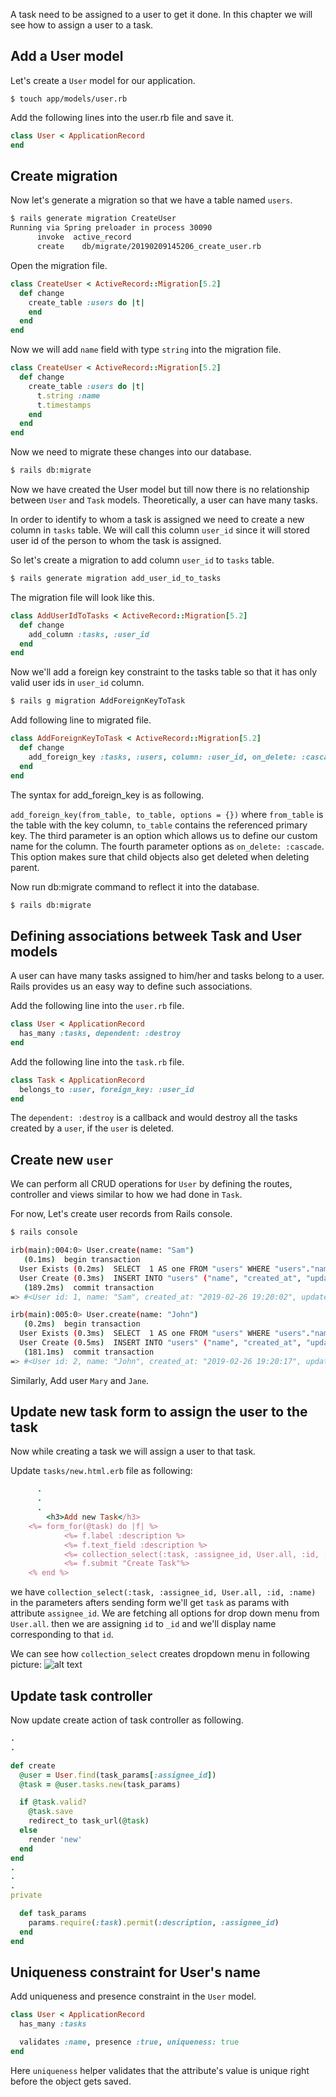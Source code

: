 A task need to be assigned to a user to get it done.
In this chapter we will see how to assign a user to a task.

## Add a User model

Let's create a `User` model for our application.

`$ touch app/models/user.rb`

Add the following lines into the user.rb file and save it.
```ruby
class User < ApplicationRecord
end
```

## Create migration

Now let's generate a migration so that we have a table named `users`.

```bash
$ rails generate migration CreateUser
Running via Spring preloader in process 30090
      invoke  active_record
      create    db/migrate/20190209145206_create_user.rb
```

Open the migration file.

```ruby
class CreateUser < ActiveRecord::Migration[5.2]
  def change
    create_table :users do |t|
    end
  end
end
```

Now we will add `name` field with type `string` into the migration file.

```ruby
class CreateUser < ActiveRecord::Migration[5.2]
  def change
    create_table :users do |t|
      t.string :name
      t.timestamps
    end
  end
end

```

Now we need to migrate these changes into our database.

```bash
$ rails db:migrate
```

Now we have created the User model but till now there is no relationship between `User` and `Task` models.
Theoretically, a user can have many tasks. 

In order to identify to whom a task is assigned we need to create a new column in `tasks` table. We will call
this column `user_id` since it will stored user id of the person to whom the task is assigned.

So let's create a migration to add column `user_id` to `tasks` table.

```bash
$ rails generate migration add_user_id_to_tasks
```

The migration file will look like this.

```ruby
class AddUserIdToTasks < ActiveRecord::Migration[5.2]
  def change
    add_column :tasks, :user_id
  end
end
```

Now we'll add a foreign key constraint to the tasks table so that it has only valid user ids in 
`user_id` column.

```bash
$ rails g migration AddForeignKeyToTask
```

Add following line to migrated file.

```ruby
class AddForeignKeyToTask < ActiveRecord::Migration[5.2]
  def change
    add_foreign_key :tasks, :users, column: :user_id, on_delete: :cascade
  end
end
```

The syntax for add_foreign_key is as following.

`add_foreign_key(from_table, to_table, options = {})`
where `from_table` is the table with the key column, `to_table` contains the referenced primary key.
The third parameter is an option which allows us to define our custom name for the column. 
The fourth parameter options as `on_delete: :cascade`. This option makes sure that child objects also get deleted when deleting parent.

Now run db:migrate command to reflect it into the database.

```bash
$ rails db:migrate
```

## Defining associations betweek Task and User models

A user can have many tasks assigned to him/her and tasks belong to a user.
Rails provides us an easy way to define such associations.

Add the following line into the `user.rb` file.

```ruby
class User < ApplicationRecord
  has_many :tasks, dependent: :destroy
end
```

Add the following line into the `task.rb` file.

```ruby
class Task < ApplicationRecord
  belongs_to :user, foreign_key: :user_id
end
```

The `dependent: :destroy` is a callback and would destroy all the tasks created by a `user`, if the `user` is deleted.

## Create new `user`

We can perform all CRUD operations for `User` by defining the routes, controller and views
similar to how we had done in `Task`.

For now, Let's create user records from Rails console.

```bash
$ rails console

irb(main):004:0> User.create(name: "Sam")
   (0.1ms)  begin transaction
  User Exists (0.2ms)  SELECT  1 AS one FROM "users" WHERE "users"."name" = ? LIMIT ?  [["name", "Sam"], ["LIMIT", 1]]
  User Create (0.3ms)  INSERT INTO "users" ("name", "created_at", "updated_at") VALUES (?, ?, ?)  [["name", "Sam"], ["created_at", "2019-02-26 19:20:02.451901"], ["updated_at", "2019-02-26 19:20:02.451901"]]
   (189.2ms)  commit transaction
=> #<User id: 1, name: "Sam", created_at: "2019-02-26 19:20:02", updated_at: "2019-02-26 19:20:02">

irb(main):005:0> User.create(name: "John")
   (0.2ms)  begin transaction
  User Exists (0.3ms)  SELECT  1 AS one FROM "users" WHERE "users"."name" = ? LIMIT ?  [["name", "John"], ["LIMIT", 1]]
  User Create (0.5ms)  INSERT INTO "users" ("name", "created_at", "updated_at") VALUES (?, ?, ?)  [["name", "John"], ["created_at", "2019-02-26 19:20:17.609136"], ["updated_at", "2019-02-26 19:20:17.609136"]]
   (181.1ms)  commit transaction
=> #<User id: 2, name: "John", created_at: "2019-02-26 19:20:17", updated_at: "2019-02-26 19:20:17">
```

Similarly, Add user `Mary` and `Jane`.


## Update new task form to assign the user to the task

Now while creating a task we will assign a user to that task.

Update `tasks/new.html.erb` file as following:

```ruby
      .
      .
      .
      	<h3>Add new Task</h3>
	<%= form_for(@task) do |f| %>
            <%= f.label :description %>
            <%= f.text_field :description %>
            <%= collection_select(:task, :assignee_id, User.all, :id, :name) %>
            <%= f.submit "Create Task"%>
	<% end %>
```

we have `collection_select(:task, :assignee_id, User.all, :id, :name)` in the parameters afters sending form we'll get
`task` as params with attribute `assignee_id`. We are fetching all options for drop down menu from `User.all`.
then we are assigning `id` to `_id` and we'll display name corresponding to that `id`.

We can see how `collection_select` creates dropdown menu in following picture:
![alt text](./../img/DropdownMenu.png)

## Update task controller

Now update create action of task controller as following.

```ruby
.
.

def create
  @user = User.find(task_params[:assignee_id])
  @task = @user.tasks.new(task_params)

  if @task.valid?
    @task.save
    redirect_to task_url(@task)
  else
    render 'new'
  end
end
.
.
.
private

  def task_params
    params.require(:task).permit(:description, :assignee_id)
  end
end
```


## Uniqueness constraint for User's name

Add uniqueness and presence constraint in the `User` model.

```ruby
class User < ApplicationRecord
  has_many :tasks

  validates :name, presence :true, uniqueness: true
end
```

Here `uniqueness` helper validates that the attribute's value is unique right before the object gets saved.
